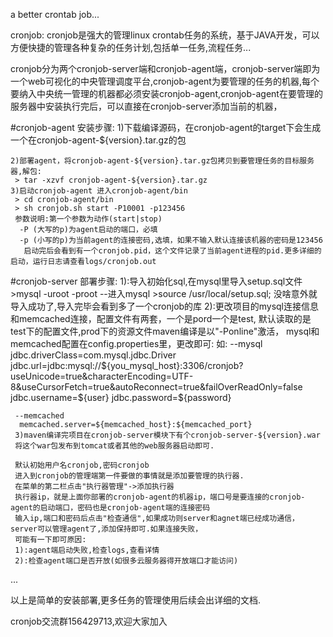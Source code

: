 a better crontab job...

cronjob:
    cronjob是强大的管理linux crontab任务的系统，基于JAVA开发，可以方便快捷的管理各种复杂的任务计划,包括单一任务,流程任务...
    
cronjob分为两个cronjob-server端和cronjob-agent端，cronjob-server端即为一个web可视化的中央管理调度平台,cronjob-agent为要管理的任务的机器,每个要纳入中央统一管理的机器都必须安装cronjob-agent,cronjob-agent在要管理的服务器中安装执行完后，可以直接在cronjob-server添加当前的机器，


#cronjob-agent 安装步骤:
    1)下载编译源码，在cronjob-agent的target下会生成一个在cronjob-agent-${version}.tar.gz的包
    
    2)部署agent，将cronjob-agent-${version}.tar.gz包拷贝到要管理任务的目标服务器,解包:
     > tar -xzvf cronjob-agent-${version}.tar.gz
    3)启动cronjob-agent 进入cronjob-agent/bin
     > cd cronjob-agent/bin
     > sh cronjob.sh start -P10001 -p123456
     参数说明:第一个参数为动作(start|stop)
      -P (大写的p)为agent启动的端口，必填
      -p (小写的p)为当前agent的连接密码,选填，如果不输入默认连接该机器的密码是123456
       启动完后会看到有一个cronjob.pid，这个文件记录了当前agent进程的pid.更多详细的启动，运行日志请查看logs/cronjob.out
       
     
#cronjob-server 部署步骤:
     1):导入初始化sql,在mysql里导入setup.sql文件
     >mysql -uroot -proot   --进入mysql
     >source /usr/local/setup.sql;
     没啥意外就导入成功了,导入完毕会看到多了一个cronjob的库
     2):更改项目的mysql连接信息和memcached连接，配置文件有两套，一个是pord一个是test,
     默认读取的是test下的配置文件,prod下的资源文件maven编译是以"-Ponline"激活，
     mysql和memcached配置在config.properties里，更改即可:
     如:
     --mysql
     jdbc.driverClass=com.mysql.jdbc.Driver
     jdbc.url=jdbc:mysql://${you_mysql_host}:3306/cronjob?useUnicode=true&characterEncoding=UTF-8&useCursorFetch=true&autoReconnect=true&failOverReadOnly=false
     jdbc.username=${user}
     jdbc.password=${password}
    
     --memcached
      memcached.server=${memcached_host}:${memcached_port}
     3)maven编译完项目在cronjob-server模块下有个cronjob-server-${version}.war
     将这个war包发布到tomcat或者其他的web服务器启动即可.
     
     默认初始用户名cronjob,密码cronjob
     进入到cronjob的管理端第一件要做的事情就是添加要管理的执行器.
     在菜单的第二栏点击"执行器管理"->添加执行器
     执行器ip，就是上面你部署的cronjob-agent的机器ip，端口号是要连接的cronjob-agent的启动端口，密码也是cronjob-agent端的连接密码
     输入ip,端口和密码后点击"检查通信",如果成功则server和agnet端已经成功通信，server可以管理agent了,添加保持即可.如果连接失败，
     可能有一下即可原因:
     1):agent端启动失败,检查logs,查看详情
     2):检查agent端口是否开放(如很多云服务器得开放端口才能访问)
  ...
  
  以上是简单的安装部署,更多任务的管理使用后续会出详细的文档.
  
  cronjob交流群156429713,欢迎大家加入
    
    
    
    

